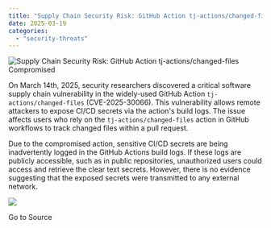 ```yaml
---
title: "Supply Chain Security Risk: GitHub Action tj-actions/changed-files Compromised"
date: 2025-03-19
categories: 
  - "security-threats"
---
```


![Supply Chain Security Risk: GitHub Action tj-actions/changed-files Compromised](https://blog.aquasec.com/hubfs/GitHub-Action-tj-actionschanged-files.jpg)

On March 14th, 2025, security researchers discovered a critical software supply chain vulnerability in the widely-used GitHub Action `tj-actions/changed-files` (CVE-2025-30066). This vulnerability allows remote attackers to expose CI/CD secrets via the action's build logs. The issue affects users who rely on the `tj-actions/changed-files` action in GitHub workflows to track changed files within a pull request.

Due to the compromised action, sensitive CI/CD secrets are being inadvertently logged in the GitHub Actions build logs. If these logs are publicly accessible, such as in public repositories, unauthorized users could access and retrieve the clear text secrets. However, there is no evidence suggesting that the exposed secrets were transmitted to any external network.

![](https://track.hubspot.com/__ptq.gif?a=1665891&k=14&r=https%3A%2F%2Fblog.aquasec.com%2Fsupply-chain-security-threat-github-action-tj-actions-compromised&bu=https%253A%252F%252Fblog.aquasec.com&bvt=rss)

Go to Source

